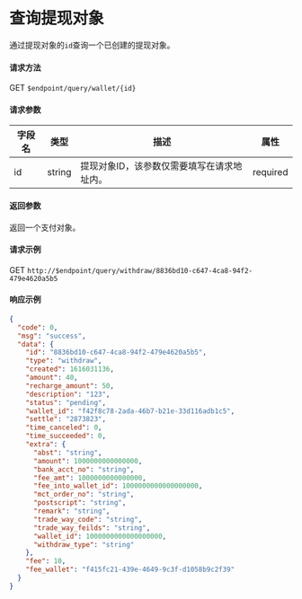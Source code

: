 # 查询提现对象

通过提现对象的`id`查询一个已创建的提现对象。

#### 请求方法

GET `$endpoint/query/wallet/{id}`

#### 请求参数

| 字段名    | 类型   | 描述                                        | 属性     |
| --------- | ------ | ------------------------------------------- | -------- |
| id        | string | 提现对象ID，该参数仅需要填写在请求地址内。  | required |
#### 返回参数

返回一个支付对象。

#### 请求示例

GET `http://$endpoint/query/withdraw/8836bd10-c647-4ca8-94f2-479e4620a5b5`

#### 响应示例

```json
{
  "code": 0,
  "msg": "success",
  "data": {
    "id": "8836bd10-c647-4ca8-94f2-479e4620a5b5",
    "type": "withdraw",
    "created": 1616031136,
    "amount": 40,
    "recharge_amount": 50,
    "description": "123",
    "status": "pending",
    "wallet_id": "f42f8c78-2ada-46b7-b21e-33d116adb1c5",
    "settle": "2873823",
    "time_canceled": 0,
    "time_succeeded": 0,
    "extra": {
      "abst": "string",
      "amount": 1000000000000000,
      "bank_acct_no": "string",
      "fee_amt": 1000000000000000,
      "fee_into_wallet_id": 1000000000000000000,
      "mct_order_no": "string",
      "postscript": "string",
      "remark": "string",
      "trade_way_code": "string",
      "trade_way_feilds": "string",
      "wallet_id": 1000000000000000000,
      "withdraw_type": "string"
    },
    "fee": 10,
    "fee_wallet": "f415fc21-439e-4649-9c3f-d1058b9c2f39"
  }
}
```
